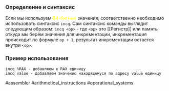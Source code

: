 ### Определение и синтаксис

Если мы используем <font color="#ffff00">64-битные</font> значения, соответственно необходимо использовать синтаксис `incq`. 
Сам синтаксис команды выглядит следующим образом:
`incq <op>` - где `<op>` это [[Регистр]] или память откуда мы берём значения для инкрементации, инкрементация происходит по формуле `op + 1`, результат инкрементации остается внутри `<op>`. 
### Пример использования

```x86
incq %RAX - добавляем к RAX единицу
incq value - добавляем значению находящемуся по адресу value единицу
```

#assembler #arithmetical_instructions #operational_systems 